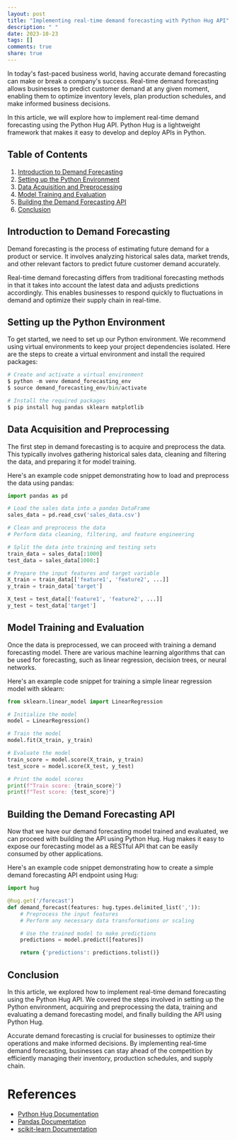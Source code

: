 ```yaml
---
layout: post
title: "Implementing real-time demand forecasting with Python Hug API"
description: " "
date: 2023-10-23
tags: []
comments: true
share: true
---
```


In today's fast-paced business world, having accurate demand forecasting can make or break a company's success. Real-time demand forecasting allows businesses to predict customer demand at any given moment, enabling them to optimize inventory levels, plan production schedules, and make informed business decisions.

In this article, we will explore how to implement real-time demand forecasting using the Python Hug API. Python Hug is a lightweight framework that makes it easy to develop and deploy APIs in Python.

## Table of Contents
1. [Introduction to Demand Forecasting](#introduction-to-demand-forecasting)
2. [Setting up the Python Environment](#setting-up-the-python-environment)
3. [Data Acquisition and Preprocessing](#data-acquisition-and-preprocessing)
4. [Model Training and Evaluation](#model-training-and-evaluation)
5. [Building the Demand Forecasting API](#building-the-demand-forecasting-api)
6. [Conclusion](#conclusion)

## Introduction to Demand Forecasting
Demand forecasting is the process of estimating future demand for a product or service. It involves analyzing historical sales data, market trends, and other relevant factors to predict future customer demand accurately. 

Real-time demand forecasting differs from traditional forecasting methods in that it takes into account the latest data and adjusts predictions accordingly. This enables businesses to respond quickly to fluctuations in demand and optimize their supply chain in real-time.

## Setting up the Python Environment
To get started, we need to set up our Python environment. We recommend using virtual environments to keep your project dependencies isolated. Here are the steps to create a virtual environment and install the required packages:

```python
# Create and activate a virtual environment
$ python -m venv demand_forecasting_env
$ source demand_forecasting_env/bin/activate

# Install the required packages
$ pip install hug pandas sklearn matplotlib
```

## Data Acquisition and Preprocessing
The first step in demand forecasting is to acquire and preprocess the data. This typically involves gathering historical sales data, cleaning and filtering the data, and preparing it for model training. 

Here's an example code snippet demonstrating how to load and preprocess the data using pandas:

```python
import pandas as pd

# Load the sales data into a pandas DataFrame
sales_data = pd.read_csv('sales_data.csv')

# Clean and preprocess the data
# Perform data cleaning, filtering, and feature engineering

# Split the data into training and testing sets
train_data = sales_data[:1000]
test_data = sales_data[1000:]

# Prepare the input features and target variable
X_train = train_data[['feature1', 'feature2', ...]]
y_train = train_data['target']

X_test = test_data[['feature1', 'feature2', ...]]
y_test = test_data['target']
```

## Model Training and Evaluation
Once the data is preprocessed, we can proceed with training a demand forecasting model. There are various machine learning algorithms that can be used for forecasting, such as linear regression, decision trees, or neural networks. 

Here's an example code snippet for training a simple linear regression model with sklearn:

```python
from sklearn.linear_model import LinearRegression

# Initialize the model
model = LinearRegression()

# Train the model
model.fit(X_train, y_train)

# Evaluate the model
train_score = model.score(X_train, y_train)
test_score = model.score(X_test, y_test)

# Print the model scores
print(f"Train score: {train_score}")
print(f"Test score: {test_score}")
```

## Building the Demand Forecasting API
Now that we have our demand forecasting model trained and evaluated, we can proceed with building the API using Python Hug. Hug makes it easy to expose our forecasting model as a RESTful API that can be easily consumed by other applications.

Here's an example code snippet demonstrating how to create a simple demand forecasting API endpoint using Hug:

```python
import hug

@hug.get('/forecast')
def demand_forecast(features: hug.types.delimited_list(',')):
    # Preprocess the input features
    # Perform any necessary data transformations or scaling

    # Use the trained model to make predictions
    predictions = model.predict([features])

    return {'predictions': predictions.tolist()}
```

## Conclusion
In this article, we explored how to implement real-time demand forecasting using the Python Hug API. We covered the steps involved in setting up the Python environment, acquiring and preprocessing the data, training and evaluating a demand forecasting model, and finally building the API using Python Hug.

Accurate demand forecasting is crucial for businesses to optimize their operations and make informed decisions. By implementing real-time demand forecasting, businesses can stay ahead of the competition by efficiently managing their inventory, production schedules, and supply chain.

# References
- [Python Hug Documentation](https://www.hug.rest/)
- [Pandas Documentation](https://pandas.pydata.org/docs/)
- [scikit-learn Documentation](https://scikit-learn.org/stable/documentation.html)